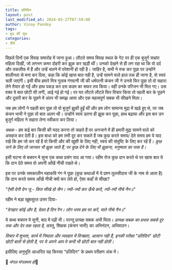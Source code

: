 ```yaml
---
title: प्रतिदिन
layout: post
last_modified_at: 2024-03-27T07:59:00
author: Vinay Pandey
tags:
- बुध की सुध
categories:
- दीर्घ
---
```

पिछले दिनों एक विवाह समारोह में जाना हुआ। लौटते समय विवाह स्थल के गेट पर ही एक बुजुर्ग सभ्रांत महिला दिखीं, जो लगभग कमर दोहरी कर झुक कर खड़ी थीं। उनको देखने से ही लग रहा था कि वो दर्द और तकलीफ में हैं और उन्हें चलने में परेशानी हो रही है। जाहिर है, सभी ने रुक कर पूछा पर उन्होंने शालीनता से मना कर दिया, कहा कि कोई खास बात नही है, उन्हें सामने वाले हाल तक ही जाना है, वो स्वयं चली जाएंगी। इसी बीच हमारे मित्र गुलाब गंगवानी जी की धर्मपत्नी कंचन जी ने उनसे फिर पूछा तो वो सहारा लेने तैयार हो गईं और हाथ पकड़ कर दस कदम का सफर तय किया। वहीं उनके परिजन भी मिल गए। 
उस वक्त ये बात छोटी सी लगी, आई गई हो गई। पर घर लौटते लौटते फिर विचार किया तो पहली बार के पूछने और दूसरी बार के पूछने में अंतर भी समझ आया और एक महत्वपूर्ण सबक भी सीखने मिला। 

जब हम लोगों ने पहली बार पूछा तो वो बुजुर्ग झुकी हुईं थीं और हम लोग सामान्य मुद्रा में खड़े हुए थे, पर जब कंचन भाभी ने पूछा तो बात अलग थी। उन्होंने स्वयं उतना ही झुक कर पूछा, हाथ बढ़ाया और इस बार उन बुजुर्ग महिला ने सहारा लेना स्वीकार कर लिया। 

*सबक* - हम कई बार किसी की मदद करना तो चाहते हैं पर अनजाने में ही हमारी मुद्रा सामने वाले को असहज कर देती है। इस बाधा को हम तभी दूर कर सकते हैं जब कुछ करते समय/ देते समय हम ये याद रखें कि हम जो कर रहें है वो किसी और की खुशी के लिए नही, स्वयं की  संतुष्टि के लिए कर रहें हैं। *कुछ पाने के लिए तो जानवर भी झुक जाते हैं, पर कुछ देने के लिए भी झुकना, मनुष्यता का पाक है।*

इसी घटना से बचपन मे सुना एक कथा प्रसंग याद आ गया। रहीम रोज कुछ दान करते थे पर खास बात ये कि दान देते समय वो अपनी आँखें नीची रखते थे।

इस पर उनके समकालीन महाकवि गंग ने पूछा (कुछ कथाओं में ये प्रश्न तुलसीदास जी के नाम से आता है) कि दान करते समय आँखें नीची क्यों कर लेते हो, ऐसा कहाँ से सीखा?

_"ऐसी देनी देन जू - कित सीखे हो सैन।_
_ज्यों-ज्यों कर ऊँचे करो, त्यों-त्यों नीचे नैन॥"_

रहीम ने बड़ा खूबसूरत उत्तर दिया-

 _"*देनहार कोई और है, देवत है दिन रैन।*_
_*लोग भरम हम पर करें, याते नीचे नैन॥"*_

ये कथा बचपन मे सुनी, बाद में पढ़ी भी। परन्तु प्रत्यक्ष सबक अभी मिला। *प्रत्यक्ष सबक का प्रभाव सबसे दूर तक और देर तक रहता है,* अस्तु, शिक्षक (कंचन भाभी) का अभिनंदन, अभिवादन। 

*विचार में शुभता, कार्य में निष्ठता और व्यवहार में विनम्रता, आसान नही हैं, इनकी परीक्षा "प्रतिदिन" छोटी छोटी बातों से होती है, पर  ये अपने आप मे कभी भी छोटी बात नही होतीं।* 

इसीलिए अनुभूति आधारित यह किस्सा "प्रतिदिन" के प्रथम परीक्षण अंक में। 

🙏 *मंगल मंगलमय हो*🙏



